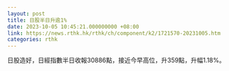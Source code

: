 ```yaml
---
layout: post
title: 日股半日升逾1%
date: 2023-10-05 10:45:21.000000000 +08:00
link: https://news.rthk.hk/rthk/ch/component/k2/1721570-20231005.htm
categories: rthk
---
```


日股造好，日經指數半日收報30886點，接近今早高位，升359點，升幅1.18%。
